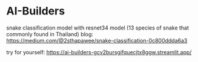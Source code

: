 # AI-Builders
snake classification model with resnet34 model
(13 species of snake that commonly found in Thailand)
blog: https://medium.com/@2sthapawee/snake-classification-0c800ddda6a3

try for yourself: https://ai-builders-gcv2bursgjfquecjtx8ggw.streamlit.app/
